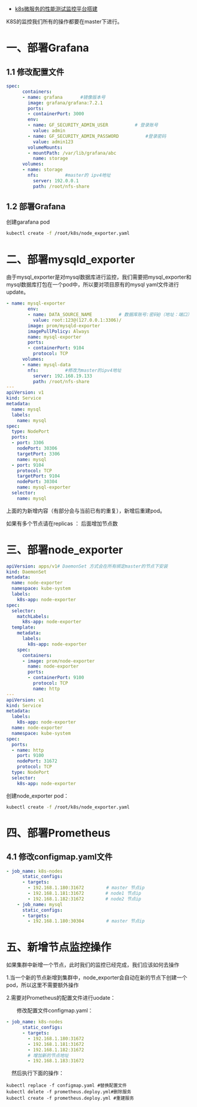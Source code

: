 - [k8s微服务的性能测试监控平台搭建](https://www.cnblogs.com/congyiwei/p/14272703.html)



K8S的监控我们所有的操作都要在master下进行。



# 一、部署Grafana

## 1.1 修改配置文件

```yaml
spec:
      containers:
      - name: grafana　　　　#镜像版本号
        image: grafana/grafana:7.2.1
        ports:
        - containerPort: 3000
        env:
        - name: GF_SECURITY_ADMIN_USER　　　　　　# 登录账号
          value: admin
        - name: GF_SECURITY_ADMIN_PASSWORD　　　　　　#登录密码
          value: admin123
        volumeMounts:
        - mountPath: /var/lib/grafana/abc
          name: storage
      volumes:
      - name: storage
        nfs:　　　　　　#master的 ipv4地址
          server: 192.0.0.1
          path: /root/nfs-share
```

## 1.2 部署Grafana

创建garafana pod

```bash
kubectl create -f /root/k8s/node_exporter.yaml
```



# 二、部署mysqld_exporter

由于mysql_exporter是对mysql数据库进行监控，我们需要把mysql_exporter和mysql数据库打包在一个pod中，所以要对项目原有的mysql yaml文件进行update。

```yaml
- name: mysql-exporter
        env:
        - name: DATA_SOURCE_NAME　　　　　　# 数据库账号:密码@（地址：端口）
          value: root:123@(127.0.0.1:3306)/
        image: prom/mysqld-exporter
        imagePullPolicy: Always
        name: mysql-exporter
        ports:
        - containerPort: 9104
          protocol: TCP
      volumes:
      - name: mysql-data
        nfs:　　　　　　#修改为master的ipv4地址
          server: 192.168.19.133
          path: /root/nfs-share
---
apiVersion: v1
kind: Service
metadata:
  name: mysql
  labels:
    name: mysql
spec:
  type: NodePort
  ports:
  - port: 3306
    nodePort: 30306
    targetPort: 3306
    name: mysql
  - port: 9104
    protocol: TCP
    targetPort: 9104
    nodePort: 30304
    name: mysql-exporter
  selector:
    name: mysql
```

上面的为新增内容（有部分会与当前已有的重复），新增后重建pod。

如果有多个节点请在replicas ： 后面增加节点数



# 三、部署node_exporter

```yaml
apiVersion: apps/v1# DaemonSet 方式会在所有绑定master的节点下安装
kind: DaemonSet
metadata:
  name: node-exporter
  namespace: kube-system
  labels:
    k8s-app: node-exporter
spec:
  selector:
    matchLabels:
      k8s-app: node-exporter
  template:
    metadata:
      labels:
        k8s-app: node-exporter
    spec:
      containers:
      - image: prom/node-exporter
        name: node-exporter
        ports:
        - containerPort: 9100
          protocol: TCP
          name: http
---
apiVersion: v1
kind: Service
metadata:
  labels:
    k8s-app: node-exporter
  name: node-exporter
  namespace: kube-system
spec:
  ports:
  - name: http
    port: 9100
    nodePort: 31672
    protocol: TCP
  type: NodePort
  selector:
    k8s-app: node-exporter
```

创建node_exporter pod：

```bash
kubectl create -f /root/k8s/node_exporter.yaml
```

# 四、部署Prometheus

## 4.1 修改configmap.yaml文件

```yaml
- job_name: k8s-nodes
      static_configs:
      - targets:
        - 192.168.1.180:31672　　　　　# master 节点ip
        - 192.168.1.181:31672        # node1 节点ip
        - 192.168.1.182:31672        # node2 节点ip
    - job_name: mysql
      static_configs:
      - targets:
        - 192.168.1.180:30304　　　　　# master 节点ip
```



# 五、新增节点监控操作

如果集群中新增一个节点，此时我们的监控已经完成，我们应该如何去操作

1.当一个新的节点新增到集群中，node_exporter会自动在新的节点下创建一个pod，所以这里不需要额外操作

2.需要对Prometheus的配置文件进行uodate：

　　修改配置文件configmap.yaml：

```yaml
- job_name: k8s-nodes
      static_configs:
      - targets:
        - 192.168.1.180:31672
        - 192.168.1.181:31672
        - 192.168.1.182:31672
        # 增加新的节点地址
        - 192.168.1.183:31672
```

　然后执行下面的操作：

```
kubectl replace -f configmap.yaml #替换配置文件
kubectl delete -f prometheus.deploy.yml#删除服务
kubectl create -f prometheus.deploy.yml #重建服务
```